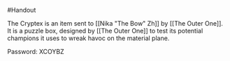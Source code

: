 #Handout 

The Cryptex is an item sent to [[Nika "The Bow" Zh]] by [[The Outer One]]. It is a puzzle box, designed by [[The Outer One]] to test its potential champions it uses to wreak havoc on the material plane.

Password: XCOYBZ
